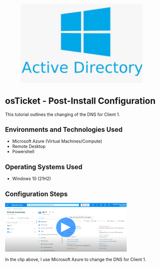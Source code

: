 <p align="center">
  <img src="https://raw.githubusercontent.com/tcpiercy/creating-org-units/main/active%20directory%20snip.png" width="400">
</p>

<h1>osTicket - Post-Install Configuration</h1>
This tutorial outlines the changing of the DNS for Client 1.<br />



<h2>Environments and Technologies Used</h2>

- Microsoft Azure (Virtual Machines/Compute)
- Remote Desktop
- Powershell

<h2>Operating Systems Used </h2>

- Windows 10</b> (21H2)



<h2>Configuration Steps</h2>


<a href="https://www.youtube.com/watch?v=MFvpXdGlT-k" target="_blank">
  <img src="https://raw.githubusercontent.com/tcpiercy/creating-org-units/main/active_directory_with_blue_play_button.png" width="400">
</a>
<p>
In the clip above, I use Microsoft Azure to change the DNS for Client 1.
</p>
<br />

